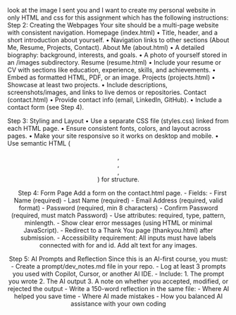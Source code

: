 look at the image I sent you and I want to create my personal website in only HTML and css for this assignment which has the following instructions:
Step 2: Creating the Webpages
Your site should be a multi-page website with consistent navigation.
Homepage (index.html)
•	Title, header, and a short introduction about yourself.
•	Navigation links to other sections (About Me, Resume, Projects, Contact).
About Me (about.html)
•	A detailed biography: background, interests, and goals.
•	A photo of yourself stored in an /images subdirectory.
Resume (resume.html)
•	Include your resume or CV with sections like education, experience, skills, and achievements.
•	Embed as formatted HTML, PDF, or an image.
Projects (projects.html)
•	Showcase at least two projects.
•	Include descriptions, screenshots/images, and links to live demos or repositories.
Contact (contact.html)
•	Provide contact info (email, LinkedIn, GitHub).
•	Include a contact form (see Step 4).
 
Step 3: Styling and Layout
•	Use a separate CSS file (styles.css) linked from each HTML page.
•	Ensure consistent fonts, colors, and layout across pages.
•	Make your site responsive so it works on desktop and mobile.
•	Use semantic HTML (<header>, <nav>, <main>, <footer>) for structure.
 
 
Step 4: Form Page
Add a form on the contact.html page. - Fields: - First Name (required) - Last Name (required) - Email Address (required, valid format) - Password (required, min 8 characters) - Confirm Password (required, must match Password) - Use attributes: required, type, pattern, minlength. - Show clear error messages (using HTML or minimal JavaScript). - Redirect to a Thank You page (thankyou.html) after submission. - Accessibility requirement: All inputs must have labels connected with for and id. Add alt text for any images.
 
Step 5: AI Prompts and Reflection
Since this is an AI-first course, you must: - Create a prompt/dev_notes.md file in your repo. - Log at least 3 prompts you used with Copilot, Cursor, or another AI IDE. - Include: 1. The prompt you wrote 2. The AI output 3. A note on whether you accepted, modified, or rejected the output - Write a 150-word reflection in the same file: - Where AI helped you save time - Where AI made mistakes - How you balanced AI assistance with your own coding